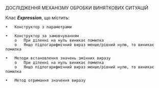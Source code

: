 ДОСЛІДЖЕННЯ МЕХАНІЗМУ ОБРОБКИ ВИНЯТКОВИХ СИТУАЦІЙ

Клас **_Expression_**, що містить:

    •	Конструктор з параметрами

    •	Конструктор за замовчуванням
        o	При діленні на нуль виникає помилка
        o	Якщо підлогарифмічний вираз менше/рівний нулю, то виникає помилка

    •	Методи встановлення значень змінних виразу
        o	При діленні на нуль виникає помилка
        o	Якщо підлогарифмічний вираз менше/рівний нулю, то виникає помилка

    •	Метод отримання значення виразу
